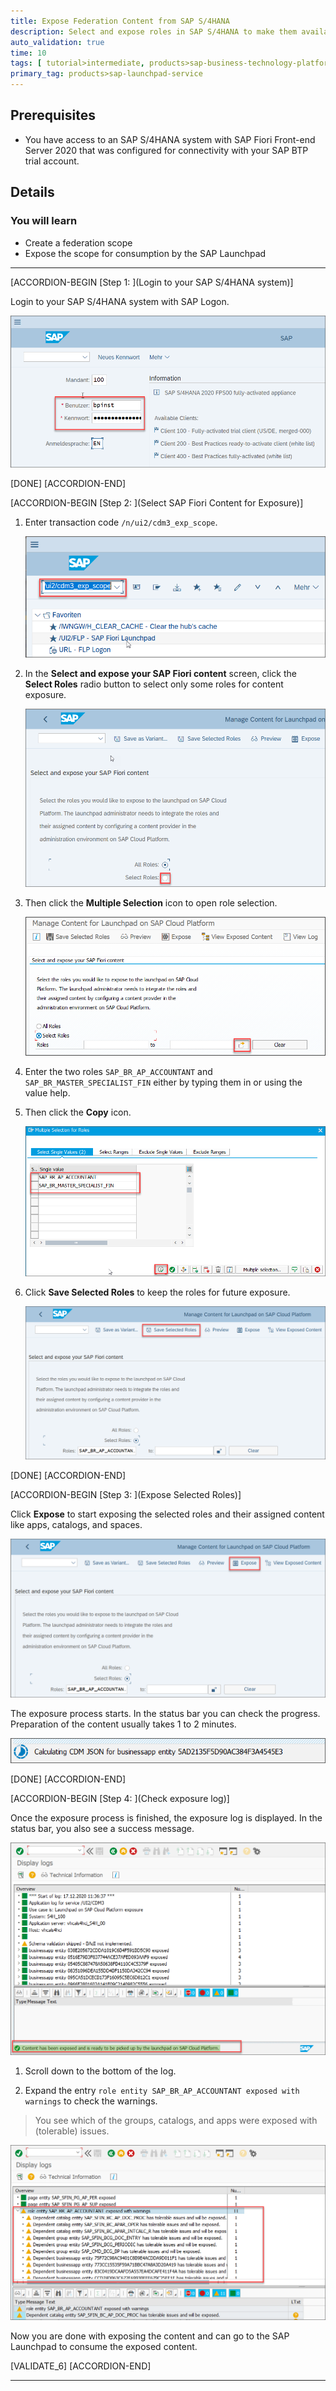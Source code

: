 ```yaml
---
title: Expose Federation Content from SAP S/4HANA
description: Select and expose roles in SAP S/4HANA to make them available with their assigned apps, groups, catalogs, and spaces in the SAP Launchpad site.
auto_validation: true
time: 10
tags: [ tutorial>intermediate, products>sap-business-technology-platform, products>sap-s-4hana, products>sap-fiori]
primary_tag: products>sap-launchpad-service
---
```


## Prerequisites
 - You have access to an SAP S/4HANA system with SAP Fiori Front-end Server 2020 that was configured for connectivity with your SAP BTP trial account.


## Details
### You will learn
  - Create a federation scope
  - Expose the scope for consumption by the SAP Launchpad

---

[ACCORDION-BEGIN [Step 1: ](Login to your SAP S/4HANA system)]

Login to your SAP S/4HANA system with SAP Logon.

![Login to SAP S/4HANA](1-s4-login.png)

[DONE]
[ACCORDION-END]

[ACCORDION-BEGIN [Step 2: ](Select SAP Fiori Content for Exposure)]

1. Enter transaction code ``/n/ui2/cdm3_exp_scope``.

    ![Enter transaction](2-s4-enter-transaction.png)

2. In the **Select and expose your SAP Fiori content** screen, click the **Select Roles** radio button to select only some roles for content exposure.

    ![Select roles](3a-s4-select-roles.png)

3. Then click the **Multiple Selection** icon to open role selection.

    ![Multiple Selection Icon](3c-s4-multiselect.png)

4. Enter the two roles ``SAP_BR_AP_ACCOUNTANT`` and ``SAP_BR_MASTER_SPECIALIST_FIN`` either by typing them in or using the value help.

5. Then click the **Copy** icon.

    ![Multi select screen](4a-s4-select-roles.png)

6. Click  **Save Selected Roles** to keep the roles for future exposure.

    ![Save selected roles](5-s4-save-roles.png)

[DONE]
[ACCORDION-END]

[ACCORDION-BEGIN [Step 3: ](Expose Selected Roles)]

Click **Expose** to start exposing the selected roles and their assigned content like apps, catalogs, and spaces.

![Expose](6-s4-expose.png)

The exposure process starts. In the status bar you can check the progress. Preparation of the content usually takes 1 to 2 minutes.

![Status Reading catalogs](7a-s4-status.png)

[DONE]
[ACCORDION-END]


[ACCORDION-BEGIN [Step 4: ](Check exposure log)]

Once the exposure process is finished, the exposure log is displayed. In the status bar, you also see a success message.

![Exposure log](8a-s4-success.png)

1. Scroll down to the bottom of the log.

2. Expand the entry ``role entity SAP_BR_AP_ACCOUNTANT exposed with warnings`` to check the warnings.

> You see which of the groups, catalogs, and apps were exposed with (tolerable) issues.

![Check warnings](9a-s4-role-details.png)

Now you are done with exposing the content and can go to the SAP  Launchpad to consume the exposed content.

[VALIDATE_6]
[ACCORDION-END]



---
